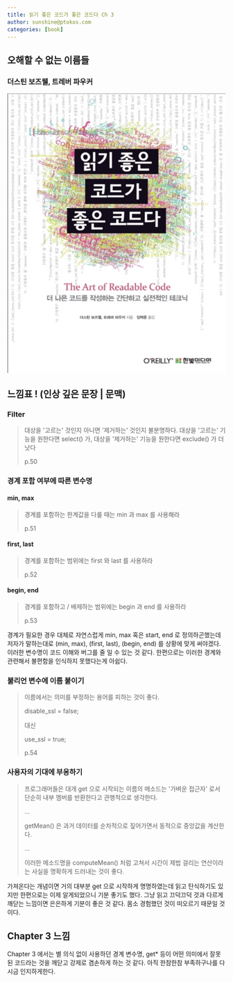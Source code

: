 ```yaml
---
title: 읽기 좋은 코드가 좋은 코드다 Ch 3
author: sunshine@ptokos.com
categories: [book]
---
```


## 오해할 수 없는 이름들


### 더스틴 보즈웰, 트레버 파우커
![Alt text](/assets/img/book/읽기좋은코드가좋은코드다/cover.png)

## 느낌표 ! (인상 깊은 문장 | 문맥)
### Filter
> 대상을 '고르는' 것인지 아니면 '제거하는' 것인지 불분명하다.
> 대상을 '고르는' 기능을 원한다면 select() 가, 대상을 '제거하는' 기능을 원한다면 exclude() 가 더 낫다
> 
> p.50

### 경계 포함 여부에 따른 변수명
#### min, max
> 경계를 포함하는 한계값을 다룰 때는 min 과 max 를 사용해라
> 
> p.51

#### first, last
> 경계를 포함하는 범위에는 first 와 last 를 사용하라
> 
> p.52

#### begin, end
> 경계를 포함하고 / 배제하는 범위에는 begin 과 end 를 사용하라
> 
> p.53

경계가 필요한 경우 대체로 자연스럽게 min, max 혹은 start, end 로 정의하곤했는데 저자가 말하는대로 (min, max), (first, last), (begin, end) 를 상황에 맞게 써야겠다.
이러한 변수명이 코드 이해와 버그를 줄 일 수 있는 것 같다. 한편으로는 이러한 경계와 관련해서 불편함을 인식하지 못했다는게 아쉽다.

### 불리언 변수에 이름 붙이기
> 이름에서는 의미를 부정하는 용어를 피하는 것이 좋다.
> 
> disable_ssl = false;
> 
> 대신
> 
> use_ssl = true;
> 
> p.54

### 사용자의 기대에 부응하기
> 프로그래머들은 대개 get 으로 시작되는 이름의 메소드는 '가벼운 접근자' 로서 단순히 내부 멤버를 반환한다고 관행적으로 생각한다.
> 
> ...
> 
> getMean() 은 과거 데이터를 순차적으로 짚어가면서 동적으로 중앙값을 계산한다.
> 
> ...
>
> 이러한 메소드명을 computeMean() 처럼 고쳐서 시간이 제법 걸리는 연산이라는 사실을 명확하게 드러내는 것이 좋다. 

가져온다는 개념이면 거의 대부분 get 으로 시작하게 명명하였는데 읽고 탄식하기도 있지만 한편으로는 이제 알게되었으니 기분 좋기도 했다.
그냥 읽고 끄덕끄덕 것과 다르게 깨닫는 느낌이면 은은하게 기분이 좋은 것 같다. 몸소 경험했던 것이 떠오르기 때문일 것이다. 

## Chapter 3 느낌
Chapter 3 에서는 별 의식 없이 사용하던 경계 변수명, get* 등이 어떤 의미에서 잘못된 코드라는 것을 깨닫고 강제로 겸손하게 하는 것 같다.
아직 한참한참 부족하구나를 다시금 인지하게한다. 


